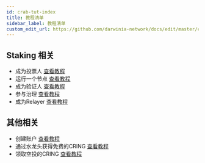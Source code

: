 ```yaml
---
id: crab-tut-index
title: 教程清单
sidebar_label: 教程清单
custom_edit_url: https://github.com/darwinia-network/docs/edit/master/content/zh-CN/crab-tut-index.md
---
```

## Staking 相关
- 成为投票人 [查看教程](crab-tut-nominator)
- 运行一个节点 [查看教程](crab-tut-node)
- 成为验证人 [查看教程](crab-tut-validator)
- 参与治理 [查看教程](crab-tut-governance)
- 成为Relayer [查看教程](crab-tut-relayer)

## 其他相关
- 创建账户 [查看教程](crab-tut-create-account)
- 通过水龙头获得免费的CRING [查看教程](crab-tut-get-free-cring)
- 领取空投的CRING [查看教程](crab-tut-claim-cring)
